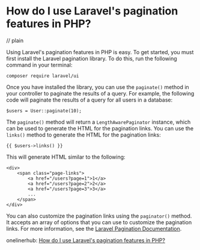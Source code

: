 # How do I use Laravel's pagination features in PHP?
// plain

Using Laravel's pagination features in PHP is easy. To get started, you must first install the Laravel pagination library. To do this, run the following command in your terminal:

```
composer require laravel/ui
```

Once you have installed the library, you can use the `paginate()` method in your controller to paginate the results of a query. For example, the following code will paginate the results of a query for all users in a database:

```
$users = User::paginate(10);
```

The `paginate()` method will return a `LengthAwarePaginator` instance, which can be used to generate the HTML for the pagination links. You can use the `links()` method to generate the HTML for the pagination links:

```
{{ $users->links() }}
```

This will generate HTML similar to the following:

```
<div>
    <span class="page-links">
        <a href="/users?page=1">1</a>
        <a href="/users?page=2">2</a>
        <a href="/users?page=3">3</a>
        ...
    </span>
</div>
```

You can also customize the pagination links using the `paginator()` method. It accepts an array of options that you can use to customize the pagination links. For more information, see the [Laravel Pagination Documentation](https://laravel.com/docs/7.x/pagination).

onelinerhub: [How do I use Laravel's pagination features in PHP?](https://onelinerhub.com/php-laravel/how-do-i-use-laravel-s-pagination-features-in-php)